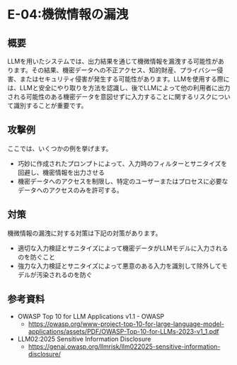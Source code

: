 # E-04:機微情報の漏洩
## 概要
LLMを用いたシステムでは、出力結果を通じて機微情報を漏洩する可能性があります。その結果、機密データへの不正アクセス、知的財産、プライバシー侵害、またはセキュリティ侵害が発生する可能性があります。LLMを使用する際には、LLMと安全にやり取りを方法を認識し、後でLLMによって他の利用者に出力される可能性のある機密データを意図せずに入力することに関するリスクについて識別することが重要です。

## 攻撃例
ここでは、いくつかの例を挙げます。
* 巧妙に作成されたプロンプトによって、入力時のフィルターとサニタイズを回避し、機密情報を出力させる
* 機密データへのアクセスを制限し、特定のユーザーまたはプロセスに必要なデータへのアクセスのみを許可する。
## 対策
機微情報の漏洩に対する対策は下記の対策があります。
* 適切な入力検証とサニタイズによって機密データがLLMモデルに入力されるのを防ぐこと
* 強力な入力検証とサニタイズによって悪意のある入力を識別して除外してモデルが汚染されるのを防ぐ
## 参考資料
* OWASP Top 10 for LLM Applications v1.1 - OWASP
  * https://owasp.org/www-project-top-10-for-large-language-model-applications/assets/PDF/OWASP-Top-10-for-LLMs-2023-v1_1.pdf
* LLM02:2025 Sensitive Information Disclosure
  * https://genai.owasp.org/llmrisk/llm022025-sensitive-information-disclosure/
